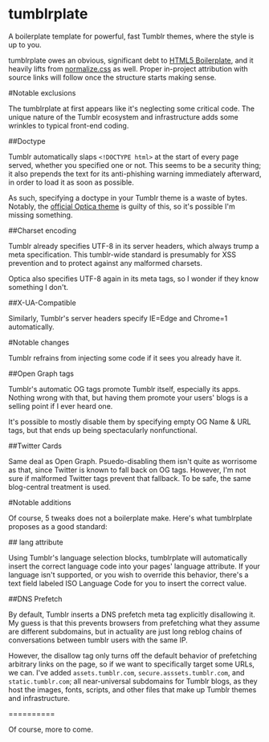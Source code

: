 tumblrplate
========================

A boilerplate template for powerful, fast Tumblr themes, where the style is up to you.

tumblrplate owes an obvious, significant debt to [HTML5 Boilerplate](http://html5boilerplate.com/), and it heavily lifts from [normalize.css](http://necolas.github.io/normalize.css/) as well. Proper in-project attribution with source links will follow once the structure starts making sense.

#Notable exclusions

The tumblrplate at first appears like it's neglecting some critical code. The unique nature of the Tumblr ecosystem and infrastructure adds some wrinkles to typical front-end coding.

##Doctype

Tumblr automatically slaps `<!DOCTYPE html>` at the start of every page served, whether you specified one or not. This seems to be a security thing; it also prepends the text for its anti-phishing warning immediately afterward, in order to load it as soon as possible.

As such, specifying a doctype in your Tumblr theme is a waste of bytes. Notably, the [official Optica theme](https://www.tumblr.com/theme/37310) is guilty of this, so it's possible I'm missing something.

##Charset encoding

Tumblr already specifies UTF-8 in its server headers, which always trump a meta specification. This tumblr-wide standard is presumably for XSS prevention and to protect against any malformed charsets.

Optica also specifies UTF-8 again in its meta tags, so I wonder if they know something I don't.

##X-UA-Compatible

Similarly, Tumblr's server headers specify IE=Edge and Chrome=1 automatically.

#Notable changes

Tumblr refrains from injecting some code if it sees you already have it.

##Open Graph tags

Tumblr's automatic OG tags promote Tumblr itself, especially its apps. Nothing wrong with that, but having them promote your users' blogs is a selling point if I ever heard one.

It's possible to mostly disable them by specifying empty OG Name & URL tags, but that ends up being spectacularly nonfunctional.

##Twitter Cards

Same deal as Open Graph. Psuedo-disabling them isn't quite as worrisome as that, since Twitter is known to fall back on OG tags. However, I'm not sure if malformed Twitter tags prevent that fallback. To be safe, the same blog-central treatment is used.

#Notable additions

Of course, 5 tweaks does not a boilerplate make. Here's what tumblrplate proposes as a good standard:

##<html> lang attribute

Using Tumblr's language selection blocks, tumblrplate will automatically insert the correct language code into your pages' language attribute. If your language isn't supported, or you wish to override this behavior, there's a text field labeled ISO Language Code for you to insert the correct value.

##DNS Prefetch

By default, Tumblr inserts a DNS prefetch meta tag explicitly disallowing it. My guess is that this prevents browsers from prefetching what they assume are different subdomains, but in actuality are just long reblog chains of conversations between tumblr users with the same IP.

However, the disallow tag only turns off the default behavior of prefetching arbitrary links on the page, so if we want to specifically target some URLs, we can. I've added `assets.tumblr.com`, `secure.asssets.tumblr.com`, and `static.tumblr.com`; all near-universal subdomains for Tumblr blogs, as they host the images, fonts, scripts, and other files that make up Tumblr themes and infrastructure.

==========

Of course, more to come.
